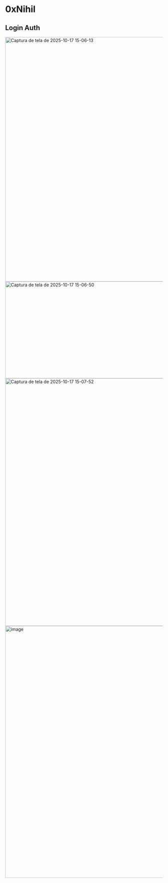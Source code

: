 # 0xNihil


## Login Auth
<img width="1187" height="780" alt="Captura de tela de 2025-10-17 15-06-13" src="https://github.com/user-attachments/assets/33d1786f-07d1-4a9f-b1ab-715b5134f60f" />
<img width="1072" height="309" alt="Captura de tela de 2025-10-17 15-06-50" src="https://github.com/user-attachments/assets/4b8b1853-2f26-469a-92df-14e48800c0bb" />
<img width="1160" height="790" alt="Captura de tela de 2025-10-17 15-07-52" src="https://github.com/user-attachments/assets/6f52553f-bd47-4bd5-84e5-a96c7af496a4" />
<img width="568" height="804" alt="image" src="https://github.com/user-attachments/assets/eec7a115-6e3d-4e4d-a1d5-43fb377938df" />
